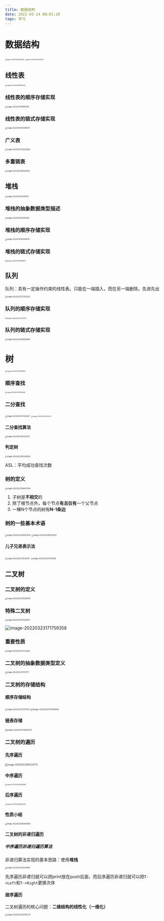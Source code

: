 ```yaml
---
title: 数据结构
date: 2022-03-24 00:01:28
tags: 学习
---
```


# 数据结构



<img src="http://yyh-blogimage.oss-cn-shanghai.aliyuncs.com/img/image-20220320213629609.png" alt="image-20220320213629609" style="zoom:30%;" />

<img src="http://yyh-blogimage.oss-cn-shanghai.aliyuncs.com/img/image-20220320213804112.png" alt="image-20220320213804112" style="zoom:30%;" />

## 线性表

<img src="http://yyh-blogimage.oss-cn-shanghai.aliyuncs.com/img/image-20220321191934045.png" alt="image-20220321191934045" style="zoom:33%;" />

### 线性表的顺序存储实现 

<img src="http://yyh-blogimage.oss-cn-shanghai.aliyuncs.com/img/image-20220321110615100.png" alt="image-20220321110615100" style="zoom:40%;" />

### 线性表的链式存储实现

<img src="http://yyh-blogimage.oss-cn-shanghai.aliyuncs.com/img/image-20220321131206579.png" alt="image-20220321131206579" style="zoom:40%;" />

### 广义表

<img src="http://yyh-blogimage.oss-cn-shanghai.aliyuncs.com/img/image-20220321175002890.png" alt="image-20220321175002890" style="zoom:40%;" />

### 多重链表

<img src="http://yyh-blogimage.oss-cn-shanghai.aliyuncs.com/img/image-20220321180249130.png" alt="image-20220321180249130" style="zoom:40%;" />

## 堆栈

<img src="http://yyh-blogimage.oss-cn-shanghai.aliyuncs.com/img/image-20220321183119741.png" alt="image-20220321183119741" style="zoom:40%;" />

### 堆栈的抽象数据类型描述

<img src="http://yyh-blogimage.oss-cn-shanghai.aliyuncs.com/img/image-20220321183151848.png" alt="image-20220321183151848" style="zoom:40%;" />

### 堆栈的顺序存储实现

<img src="http://yyh-blogimage.oss-cn-shanghai.aliyuncs.com/img/image-20220321183546175.png" alt="image-20220321183546175" style="zoom:40%;" />

### 堆栈的链式存储实现

<img src="http://yyh-blogimage.oss-cn-shanghai.aliyuncs.com/img/image-20220321191656751.png" alt="image-20220321191656751" style="zoom:35%;" />

## 队列

队列：具有一定操作约束的线性表。只能在一端插入，而在另一端删除。先进先出

<img src="http://yyh-blogimage.oss-cn-shanghai.aliyuncs.com/img/image-20220322172933352.png" alt="image-20220322172933352" style="zoom:40%;" />

### 队列的顺序存储实现

<img src="http://yyh-blogimage.oss-cn-shanghai.aliyuncs.com/img/image-20220322173337011.png" alt="image-20220322173337011" style="zoom:35%;" />

### 队列的链式存储实现

<img src="http://yyh-blogimage.oss-cn-shanghai.aliyuncs.com/img/image-20220322180505893.png" alt="image-20220322180505893" style="zoom:40%;" />

# 树

<img src="http://yyh-blogimage.oss-cn-shanghai.aliyuncs.com/img/image-20220323110638150.png" alt="image-20220323110638150" style="zoom:33%;" />

### 顺序查找

<img src="http://yyh-blogimage.oss-cn-shanghai.aliyuncs.com/img/image-20220323111952566.png" alt="image-20220323111952566" style="zoom:33%;" />

### 二分查找

<img src="http://yyh-blogimage.oss-cn-shanghai.aliyuncs.com/img/image-20220323113343247.png" alt="image-20220323113343247" style="zoom:40%;" />

<img src="http://yyh-blogimage.oss-cn-shanghai.aliyuncs.com/img/image-20220323113722227.png" alt="image-20220323113722227" style="zoom:33%;" />

#### 二分查找算法

<img src="http://yyh-blogimage.oss-cn-shanghai.aliyuncs.com/img/image-20220323161242251.png" alt="image-20220323161242251" style="zoom:40%;" />

#### 判定树

<img src="http://yyh-blogimage.oss-cn-shanghai.aliyuncs.com/img/image-20220323162039050.png" alt="image-20220323162039050" style="zoom:40%;" />

ASL：平均成功查找次数

### 树的定义

<img src="http://yyh-blogimage.oss-cn-shanghai.aliyuncs.com/img/image-20220323164625200.png" alt="image-20220323164625200" style="zoom:40%;" />

1. 子树是**不相交**的
2. 除了根节点外，每个节点**有且仅有**一个父节点
3. 一棵N个节点的树有**N-1条边**

### 树的一些基本术语

<img src="http://yyh-blogimage.oss-cn-shanghai.aliyuncs.com/img/image-20220323164957638.png" alt="image-20220323164957638" style="zoom:40%;" />

<img src="http://yyh-blogimage.oss-cn-shanghai.aliyuncs.com/img/image-20220323165520525.png" alt="image-20220323165520525" style="zoom:40%;" />

#### 儿子兄弟表示法

<img src="http://yyh-blogimage.oss-cn-shanghai.aliyuncs.com/img/image-20220323170139347.png" alt="image-20220323170139347" style="zoom:40%;" />

<img src="http://yyh-blogimage.oss-cn-shanghai.aliyuncs.com/img/image-20220323170312098.png" alt="image-20220323170312098" style="zoom:40%;" />

## 二叉树

### 二叉树的定义

<img src="http://yyh-blogimage.oss-cn-shanghai.aliyuncs.com/img/image-20220323170500938.png" alt="image-20220323170500938" style="zoom:40%;" />

### 特殊二叉树

<img src="http://yyh-blogimage.oss-cn-shanghai.aliyuncs.com/img/image-20220323171528593.png" alt="image-20220323171528593" style="zoom:40%;" />

![image-20220323171759358](http://yyh-blogimage.oss-cn-shanghai.aliyuncs.com/img/image-20220323171759358.png)

### 重要性质

<img src="http://yyh-blogimage.oss-cn-shanghai.aliyuncs.com/img/image-20220323172724503.png" alt="image-20220323172724503" style="zoom:40%;" />

### 二叉树的抽象数据类型定义

<img src="http://yyh-blogimage.oss-cn-shanghai.aliyuncs.com/img/image-20220323173121717.png" alt="image-20220323173121717" style="zoom:40%;" />

### 二叉树的存储结构

#### 顺序存储结构

<img src="http://yyh-blogimage.oss-cn-shanghai.aliyuncs.com/img/image-20220323175351130.png" alt="image-20220323175351130" style="zoom:40%;" />

<img src="http://yyh-blogimage.oss-cn-shanghai.aliyuncs.com/img/image-20220323175504054.png" alt="image-20220323175504054" style="zoom:45%;" />

#### 链表存储

<img src="http://yyh-blogimage.oss-cn-shanghai.aliyuncs.com/img/image-20220323175620735.png" alt="image-20220323175620735" style="zoom:43%;" />

### 二叉树的遍历

#### 先序遍历

<img src="http://yyh-blogimage.oss-cn-shanghai.aliyuncs.com/img/image-20220323180224773.png" alt="image-20220323180224773" style="zoom:52%;" />

#### 中序遍历

<img src="http://yyh-blogimage.oss-cn-shanghai.aliyuncs.com/img/image-20220323180300966.png" alt="image-20220323180300966" style="zoom:33%;" />

#### 后序遍历

<img src="http://yyh-blogimage.oss-cn-shanghai.aliyuncs.com/img/image-20220323180342341.png" alt="image-20220323180342341" style="zoom:33%;" />

#### 性质小结

<img src="http://yyh-blogimage.oss-cn-shanghai.aliyuncs.com/img/image-20220323180446955.png" alt="image-20220323180446955" style="zoom:40%;" />

#### 二叉树的非递归遍历

##### 中序遍历非递归遍历算法

非递归算法实现的基本思路：使用**堆栈**

<img src="http://yyh-blogimage.oss-cn-shanghai.aliyuncs.com/img/image-20220323210321894.png" alt="image-20220323210321894" style="zoom:40%;" />

先序遍历非递归就可以把print放在push后面，而后序遍历非递归就可以把`T->Left`和`T->Right`更换次序

#### 层序遍历

二叉树遍历的核心问题：**二维结构的线性化（一维化）**

<img src="http://yyh-blogimage.oss-cn-shanghai.aliyuncs.com/img/image-20220323234503770.png" alt="image-20220323234503770" style="zoom:40%;" />
